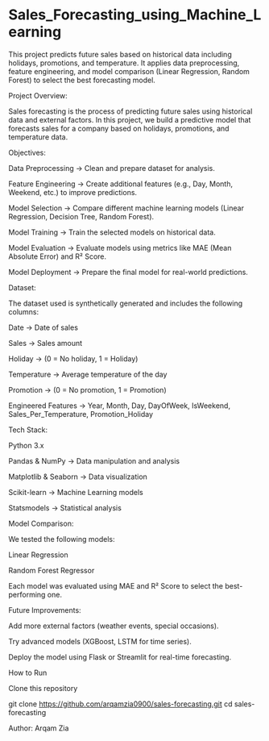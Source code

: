 # Sales_Forecasting_using_Machine_Learning
This project predicts future sales based on historical data including holidays, promotions, and temperature. It applies data preprocessing, feature engineering, and model comparison (Linear Regression, Random Forest) to select the best forecasting model.

Project Overview:

Sales forecasting is the process of predicting future sales using historical data and external factors.
In this project, we build a predictive model that forecasts sales for a company based on holidays, promotions, and temperature data.

Objectives:

Data Preprocessing → Clean and prepare dataset for analysis.

Feature Engineering → Create additional features (e.g., Day, Month, Weekend, etc.) to improve predictions.

Model Selection → Compare different machine learning models (Linear Regression, Decision Tree, Random Forest).

Model Training → Train the selected models on historical data.

Model Evaluation → Evaluate models using metrics like MAE (Mean Absolute Error) and R² Score.

Model Deployment → Prepare the final model for real-world predictions.

Dataset:

The dataset used is synthetically generated and includes the following columns:

Date → Date of sales

Sales → Sales amount

Holiday → (0 = No holiday, 1 = Holiday)

Temperature → Average temperature of the day

Promotion → (0 = No promotion, 1 = Promotion)

Engineered Features → Year, Month, Day, DayOfWeek, IsWeekend, Sales_Per_Temperature, Promotion_Holiday

Tech Stack:

Python 3.x

Pandas & NumPy → Data manipulation and analysis

Matplotlib & Seaborn → Data visualization

Scikit-learn → Machine Learning models

Statsmodels → Statistical analysis

Model Comparison:

We tested the following models:

Linear Regression

Random Forest Regressor

Each model was evaluated using MAE and R² Score to select the best-performing one.

Future Improvements:

Add more external factors (weather events, special occasions).

Try advanced models (XGBoost, LSTM for time series).

Deploy the model using Flask or Streamlit for real-time forecasting.

How to Run

Clone this repository

git clone https://github.com/arqamzia0900/sales-forecasting.git
cd sales-forecasting

Author: Arqam Zia
